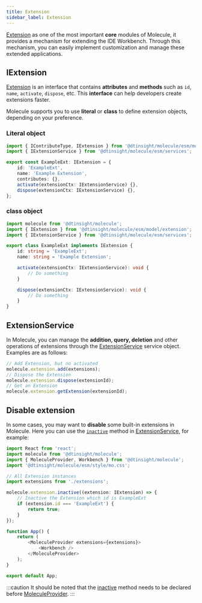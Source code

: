 ```yaml
---
title: Extension
sidebar_label: Extension
---
```


[Extension][ext-url] as one of the most important **core** modules of Molecule, it provides a mechanism for extending the IDE Workbench. Through this mechanism, you can easily implement customization and manage these extended applications.

## IExtension

[Extension][ext-url] is an interface that contains **attributes** and **methods** such as `id`, `name`, `activate`, `dispose`, etc. This **interface** can help developers create extensions faster.

Molecule supports you to use **literal** or **class** to define extension objects, depending on your preference.

### Literal object

```ts
import { IContributeType, IExtension } from '@dtinsight/molecule/esm/model';
import { IExtensionService } from '@dtinsight/molecule/esm/services';

export const ExampleExt: IExtension = {
    id: 'ExampleExt',
    name: 'Example Extension',
    contributes: {},
    activate(extensionCtx: IExtensionService) {},
    dispose(extensionCtx: IExtensionService) {},
};
```

### class object

```ts
import molecule from '@dtinsight/molecule';
import { IExtension } from '@dtinsight/molecule/esm/model/extension';
import { IExtensionService } from '@dtinsight/molecule/esm/services';

export class ExampleExt implements IExtension {
    id: string = 'ExampleExt';
    name: string = 'Example Extension';

    activate(extensionCtx: IExtensionService): void {
        // Do something
    }

    dispose(extensionCtx: IExtensionService): void {
        // Do something
    }
}
```

## ExtensionService

In Molecule, you can manage the **addition, query, deletion** and other operations of extensions through the [ExtensionService][service-url] service object. Examples are as follows:

```ts
// Add Extension, but no activated
molecule.extension.add(extensions);
// Dispose the Extension
molecule.extension.dispose(extensionId);
// Get an Extension
molecule.extension.getExtension(extensionId);
```

## Disable extension

In some cases, you may want to **disable** some built-in extensions in Molecule. Here you can use the [`inactive`][inactive-url] method in [ExtensionService][service-url], for example:

```ts
import React from 'react';
import molecule from '@dtinsight/molecule';
import { MoleculeProvider, Workbench } from '@dtinsight/molecule';
import '@dtinsight/molecule/esm/style/mo.css';

// All Extension instances
import extensions from './extensions';

molecule.extension.inactive((extension: IExtension) => {
    // Inactive the Extension which id is ExampleExt
    if (extension.id === 'ExampleExt') {
        return true;
    }
});

function App() {
    return (
        <MoleculeProvider extensions={extensions}>
            <Workbench />
        </MoleculeProvider>
    );
}

export default App;
```

:::caution
It should be noted that the [inactive][inactive-url] method needs to be declared before [MoleculeProvider](../api/classes/MoleculeProvider).
:::

[inactive-url]: ../api/interfaces/molecule.IExtensionService#inactive
[service-url]: ../api/classes/molecule.ExtensionService
[cmd-url]: ../api/classes/molecule.ExtensionService#executecommand
[ext-url]: ../api/interfaces/molecule.model.IExtension
